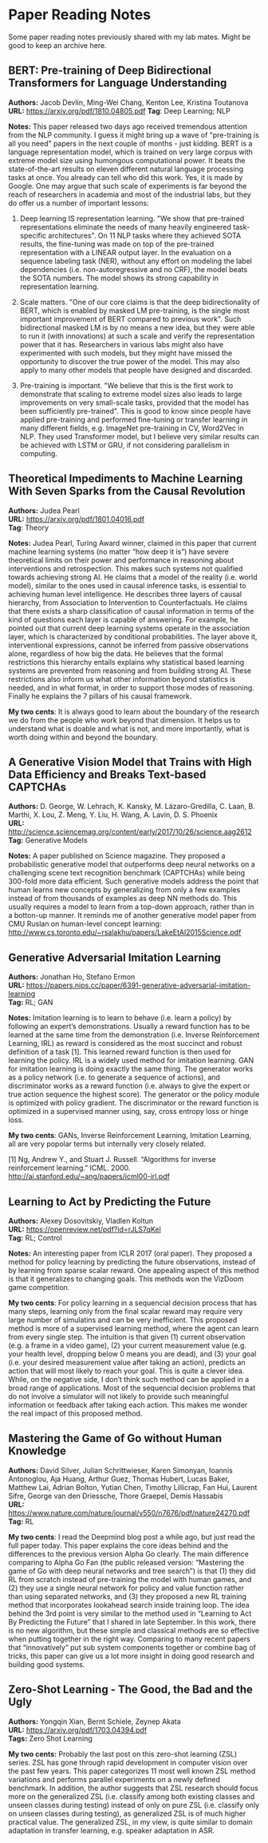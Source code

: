 # Paper Reading Notes

Some paper reading notes previously shared with my lab mates. Might be good to keep an archive here.


## BERT: Pre-training of Deep Bidirectional Transformers for Language Understanding
**Authors:** Jacob Devlin, Ming-Wei Chang, Kenton Lee, Kristina Toutanova
**URL:** https://arxiv.org/pdf/1810.04805.pdf
**Tag**: Deep Learning; NLP  

**Notes:** This paper released two days ago received tremendous attention from the NLP community. I guess it might bring up a wave of "pre-training is all you need" papers in the next couple of months - just kidding. BERT is a language representation model, which is trained on very large corpus with extreme model size using humongous computational power.  It beats the state-of-the-art results on eleven different natural language processing tasks at once. You already can tell who did this work. Yes, it is made by Google. One may argue that such scale of experiments is far beyond the reach of researchers in academia and most of the industrial labs, but they do offer us a number of important lessons: 

1. Deep learning IS representation learning. "We show that pre-trained representations eliminate the needs of many heavily engineered task-specific architectures". On 11 NLP tasks where they achieved SOTA results, the fine-tuning was made on top of the pre-trained representation with a LINEAR output layer. In the evaluation on a sequence labeling task (NER), without any effort on modeling the label dependencies (i.e. non-autoregressive and no CRF), the model beats the SOTA numbers. The model shows its strong capability in representation learning.

2. Scale matters. "One of our core claims is that the deep bidirectionality of BERT, which is enabled by masked LM pre-training, is the single most important improvement of BERT compared to previous work". Such bidirectional masked LM is by no means a new idea, but they were able to run it (with innovations) at such a scale and verify the representation power that it has. Researchers in various labs might also have experimented with such models, but they might have missed the opportunity to discover the true power of the model. This may also apply to many other models that people have designed and discarded. 

3. Pre-training is important. "We believe that this is the first work to demonstrate that scaling to extreme model sizes also leads to large improvements on very small-scale tasks, provided that the model has been sufficiently pre-trained". This is good to know since people have applied pre-training and performed fine-tuning or transfer learning in many different fields, e.g. ImageNet pre-training in CV, Word2Vec in NLP. They used Transformer model, but I believe very similar results can be achieved with LSTM or GRU, if not considering parallelism in computing.

## Theoretical Impediments to Machine Learning With Seven Sparks from the Causal Revolution
**Authors:** Judea Pearl  
**URL:** https://arxiv.org/pdf/1801.04016.pdf  
**Tag**: Theory  

**Notes:** Judea Pearl, Turing Award winner, claimed in this paper that current machine learning systems (no matter “how deep it is”) have severe theoretical limits on their power and performance in reasoning about interventions and retrospection. This makes such systems not qualified towards achieving strong AI. He claims that a model of the reality (i.e. world model), similar to the ones used in causal inference tasks, is essential to achieving human level intelligence. He describes three layers of causal hierarchy, from Association to Intervention to Counterfactuals. He claims that there exists a sharp classification of causal information in terms of the kind of questions each layer is capable of answering. For example, he pointed out that current deep learning systems operate in the association layer, which is characterized by conditional probabilities. The layer above it, interventional expressions, cannot be inferred from passive observations alone, regardless of how big the data. He believes that the formal restrictions this hierarchy entails explains why statistical based learning systems are prevented from reasoning and from building strong AI. These restrictions also inform us what other information beyond statistics is needed, and in what format, in order to support those modes of reasoning. Finally he explains the 7 pillars of his causal framework.

**My two cents**: It is always good to learn about the boundary of the research we do from the people who work beyond that dimension. It helps us to understand what is doable and what is not, and more importantly, what is worth doing within and beyond the boundary.


## A Generative Vision Model that Trains with High Data Efficiency and Breaks Text-based CAPTCHAs 
**Authors:** D. George, W. Lehrach, K. Kansky, M. Lázaro-Gredilla, C. Laan, B. Marthi, X. Lou, Z. Meng, Y. Liu, H. Wang, A. Lavin, D. S. Phoenix  
**URL:** http://science.sciencemag.org/content/early/2017/10/26/science.aag2612  
**Tag:** Generative Models

**Notes:** A paper published on Science magazine. They proposed a probabilistic generative model that outperforms deep neural networks on a challenging scene text recognition benchmark (CAPTCHAs) while being 300-fold more data efficient. Such generative models address the point that human learns new concepts by generalizing from only a few examples instead of from thousands of examples as deep NN methods do. This usually requires a model to learn from a top-down approach, rather than in a botton-up manner. It reminds me of another generative model paper from CMU Ruslan on human-level concept learning: http://www.cs.toronto.edu/~rsalakhu/papers/LakeEtAl2015Science.pdf


## Generative Adversarial Imitation Learning 
**Authors:** Jonathan Ho, Stefano Ermon  
**URL:** https://papers.nips.cc/paper/6391-generative-adversarial-imitation-learning  
**Tag:** RL; GAN

**Notes:** Imitation learning is to learn to behave (i.e. learn a policy) by following an expert’s demonstrations. Usually a reward function has to be learned at the same time from the demonstration (i.e. Inverse Reinforcement Learning, IRL) as reward is considered as the most succinct and robust definition of a task [1]. This learned reward function is then used for learning the policy. IRL is a widely used method for imitation learning. GAN for imitation learning is doing exactly the same thing. The generator works as a policy network (i.e. to generate a sequence of actions), and discriminator works as a reward function (i.e. always to give the expert or true action sequence the highest score). The generator or the policy module is optimized with policy gradient. The discriminator or the reward function is optimized in a supervised manner using, say, cross entropy loss or hinge loss. 

**My two cents**: GANs, Inverse Reinforcement Learning, Imitation Learning, all are very popolar terms but internally very closely related.

[1] Ng, Andrew Y., and Stuart J. Russell. “Algorithms for inverse reinforcement learning.” ICML. 2000. http://ai.stanford.edu/~ang/papers/icml00-irl.pdf

## Learning to Act by Predicting the Future 
**Authors:** Alexey Dosovitskiy, Vladlen Koltun  
**URL:** https://openreview.net/pdf?id=rJLS7qKel  
**Tag:** RL; Control

**Notes:** An interesting paper from ICLR 2017 (oral paper). They proposed a method for policy learning by predicting the future observations, instead of by learning from sparse scalar reward. One appealing aspect of this method is that it generalizes to changing goals. This methods won the VizDoom game competition.

**My two cents**: For policy learning in a sequencial decision process that has many steps, learning only from the final scalar reward may require very large number of simulatins and can be very inefficient. This proposed method is more of a supervised learning method, where the agent can learn from every single step. The intuition is that given (1) current observation (e.g. a frame in a video game), (2) your current measurement value (e.g. your health level, dropping below 0 means you are dead), and (3) your goal (i.e. your desired measurement value after taking an action), predicts an action that will most likely to reach your goal. This is quite a clever idea. While, on the negative side, I don’t think such method can be applied in a broad range of applications. Most of the sequencial decision problems that do not involve a simulator will not likely to provide such meaningful information or feedback after taking each action. This makes me wonder the real impact of this proposed method.


## Mastering the Game of Go without Human Knowledge
**Authors:** David Silver, Julian Schrittwieser, Karen Simonyan, Ioannis Antonoglou, Aja Huang, Arthur Guez, Thomas Hubert, Lucas Baker, Matthew Lai, Adrian Bolton, Yutian Chen, Timothy Lillicrap, Fan Hui, Laurent Sifre, George van den Driessche, Thore Graepel, Demis Hassabis  
**URL:** https://www.nature.com/nature/journal/v550/n7676/pdf/nature24270.pdf  
**Tag:** RL

**My two cents**: I read the Deepmind blog post a while ago, but just read the full paper today. This paper explains the core ideas behind and the differences to the previous version Alpha Go clearly. The main difference comparing to Alpha Go Fan (the public released version: “Mastering the game of Go with deep neural networks and tree search”) is that (1) they did RL from scratch instead of pre-training the model with human games, and (2) they use a single neural network for policy and value function rather than using separated networks, and (3) they proposed a new RL training method that incorporates lookahead search inside training loop. The idea behind the 3rd point is very similar to the method used in “Learning to Act By Predicting the Future” that I shared in late September. In this work, there is no new algorithm, but these simple and classical methods are so effective when putting together in the right way. Comparing to many recent papers that “innovatively” put sub system components together or combine bag of tricks, this paper can give us a lot more insight in doing good research and building good systems.



## Zero-Shot Learning - The Good, the Bad and the Ugly
**Authors:** Yongqin Xian, Bernt Schiele, Zeynep Akata  
**URL:** https://arxiv.org/pdf/1703.04394.pdf  
**Tags:** Zero Shot Learning

**My two cents:** Probably the last post on this zero-shot learning (ZSL) series. ZSL has gone through rapid development in computer vision over the past few years. This paper categorizes 11 most well known ZSL method variations and performs parallel experiments on a newly defined benchmark. In addition, the author suggests that ZSL research should focus more on the generalized ZSL (i.e. classify among both existing classes and unseen classes during testing) instead of only on pure ZSL (i.e. classify only on unseen classes during testing), as generalized ZSL is of much higher practical value. The generalized ZSL, in my view, is quite similar to domain adaptation in transfer learning, e.g. speaker adaptation in ASR.